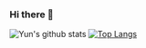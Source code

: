 ### Hi there 👋

<!--
**winrey/winrey** is a ✨ _special_ ✨ repository because its `README.md` (this file) appears on your GitHub profile.

Here are some ideas to get you started:

- 🔭 I’m currently working on ...
- 🌱 I’m currently learning ...
- 👯 I’m looking to collaborate on ...
- 🤔 I’m looking for help with ...
- 💬 Ask me about ...
- 📫 How to reach me: ...
- 😄 Pronouns: ...
- ⚡ Fun fact: ...
-->

![Yun's github stats](https://github-readme-stats.vercel.app/api?username=yunowo&show_icons=true&count_private=true)
[![Top Langs](https://github-readme-stats.vercel.app/api/top-langs/?username=yunowo&layout=compact)](https://github.com/anuraghazra/github-readme-stats)
